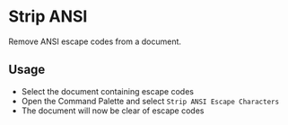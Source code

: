 # Strip ANSI

Remove ANSI escape codes from a document.

## Usage

- Select the document containing escape codes
- Open the Command Palette and select `Strip ANSI Escape Characters`
- The document will now be clear of escape codes
